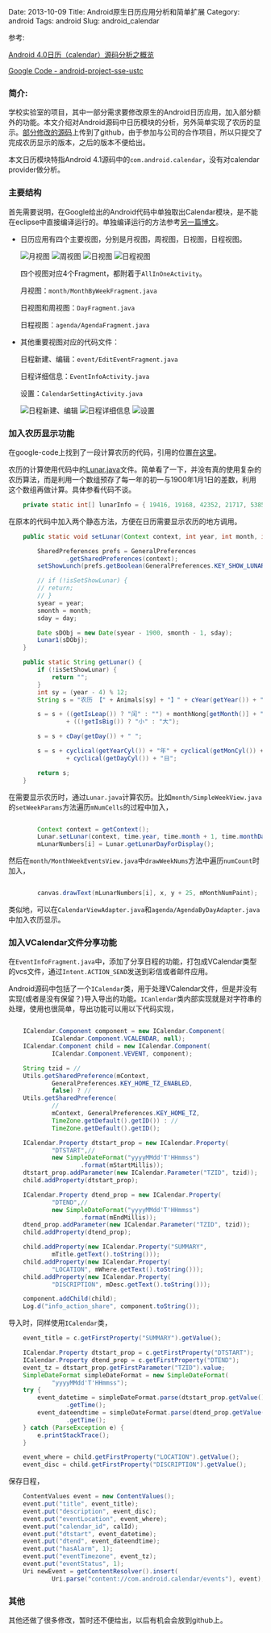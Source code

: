 Date: 2013-10-09
Title: Android原生日历应用分析和简单扩展
Category: android
Tags: android
Slug: android_calendar

参考:

[Android 4.0日历（calendar）源码分析之概览](http://www.jcodecraeer.com/a/anzhuokaifa/androidkaifa/2013/0222/896.html)

[Google Code - android-project-sse-ustc](https://code.google.com/p/android-project-sse-ustc/)

### 简介:

学校实验室的项目，其中一部分需求要修改原生的Android日历应用，加入部分额外的功能。本文介绍对Android源码中日历模块的分析，另外简单实现了农历的显示。[部分修改的源码](https://github.com/x7hub/Calendar_lunar)上传到了github，由于参加与公司的合作项目，所以只提交了完成农历显示的版本，之后的版本不便给出。

本文日历模块特指Android 4.1源码中的`com.android.calendar`，没有对calendar provider做分析。

### 主要结构

首先需要说明，在Google给出的Android代码中单独取出Calendar模块，是不能在eclipse中直接编译运行的。单独编译运行的方法参考[另一篇博文](http://x7hub.github.io/pages/android_app_compile.html)。

* 日历应用有四个主要视图，分别是月视图，周视图，日视图，日程视图。

    ![月视图](http://x7hub.github.io/images/small-android_calendar-02.png)
    ![周视图](http://x7hub.github.io/images/small-android_calendar-03.png)
    ![日视图](http://x7hub.github.io/images/small-android_calendar-04.png)
    ![日程视图](http://x7hub.github.io/images/small-android_calendar-05.png)

    四个视图对应4个Fragment，都附着于`AllInOneActivity`。

    月视图：`month/MonthByWeekFragment.java`

    日视图和周视图：`DayFragment.java`

    日程视图：`agenda/AgendaFragment.java`

* 其他重要视图对应的代码文件：

    日程新建、编辑：`event/EditEventFragment.java`

    日程详细信息：`EventInfoActivity.java`

    设置：`CalendarSettingActivity.java`

    ![日程新建、编辑](http://x7hub.github.io/images/small-android_calendar-06.png)
    ![日程详细信息](http://x7hub.github.io/images/small-android_calendar-07.png) 
    ![设置](http://x7hub.github.io/images/small-android_calendar-08.png)

### 加入农历显示功能

在google-code上找到了一段计算农历的代码，引用的位置[在这里](https://code.google.com/p/android-project-sse-ustc/)。

农历的计算使用代码中的[Lunar.java](https://github.com/x7hub/Calendar_lunar/blob/master/src/edu/bupt/calendar/lunar/Lunar.java)文件。简单看了一下，并没有真的使用复杂的农历算法，而是利用一个数组预存了每一年的初一与1900年1月1日的差数，利用这个数组再做计算。具体参看代码不谈。
```java
    private static int[] lunarInfo = { 19416, 19168, 42352, 21717, 53856, 55632, 91476, 22176, 39632, 21970, 19168, 42422, 42192, 53840, 119381, 46400, 54944, 44450, 38320, 84343, 18800, 42160, 46261, 27216, 27968, 109396, 11104, 38256, 21234, 18800, 25958, 54432, 59984, 28309, 23248, 11104, 100067, 37600, 116951, 51536, 54432, 120998, 46416, 22176, 107956, 9680, 37584, 53938, 43344, 46423, 27808, 46416, 86869, 19872, 42448, 83315, 21200, 43432, 59728, 27296, 44710, 43856, 19296, 43748, 42352, 21088, 62051, 55632, 23383, 22176, 38608, 19925, 19152, 42192, 54484, 53840, 54616, 46400, 46496, 103846, 38320, 18864, 43380, 42160, 45690, 27216, 27968, 44870, 43872, 38256, 19189, 18800, 25776, 29859, 59984, 27480, 21952, 43872, 38613, 37600, 51552, 55636, 54432, 55888, 30034, 22176, 43959, 9680, 37584, 51893, 43344, 46240, 47780, 44368, 21977, 19360, 42416, 86390, 21168, 43312, 31060, 27296, 44368, 23378, 19296, 42726, 42208, 53856, 60005, 54576, 23200, 30371, 38608, 19415, 19152, 42192, 118966, 53840, 54560, 56645, 46496, 22224, 21938, 18864, 42359, 42160, 43600, 111189, 27936, 44448 };
```
在原本的代码中加入两个静态方法，方便在日历需要显示农历的地方调用。
```java
    public static void setLunar(Context context, int year, int month, int day) {

        SharedPreferences prefs = GeneralPreferences
                .getSharedPreferences(context);
        setShowLunch(prefs.getBoolean(GeneralPreferences.KEY_SHOW_LUNAR, false));

        // if (!isSetShowLunar) {
        // return;
        // }
        syear = year;
        smonth = month;
        sday = day;

        Date sDObj = new Date(syear - 1900, smonth - 1, sday);
        Lunar1(sDObj);
    }

    public static String getLunar() {
        if (!isSetShowLunar) {
            return "";
        }
        int sy = (year - 4) % 12;
        String s = "农历 【" + Animals[sy] + "】" + cYear(getYear()) + "年" + " ";

        s = s + ((getIsLeap()) ? "闰" : "") + monthNong[getMonth()] + "月"
                + ((!getIsBig()) ? "小" : "大");

        s = s + cDay(getDay()) + " ";

        s = s + cyclical(getYearCyl()) + "年" + cyclical(getMonCyl()) + "月"
                + cyclical(getDayCyl()) + "日";

        return s;
    }
```

在需要显示农历时，通过`Lunar.java`计算农历。比如`month/SimpleWeekView.java`的`setWeekParams`方法遍历`mNumCells`的过程中加入，
```java

        Context context = getContext();
        Lunar.setLunar(context, time.year, time.month + 1, time.monthDay);
        mLunarNumbers[i] = Lunar.getLunarDayForDisplay();
```

然后在`month/MonthWeekEventsView.java`中`drawWeekNums`方法中遍历`numCount`时加入，
```java

        canvas.drawText(mLunarNumbers[i], x, y + 25, mMonthNumPaint);
```

类似地，可以在`CalendarViewAdapter.java`和`agenda/AgendaByDayAdapter.java`中加入农历显示。


### 加入VCalendar文件分享功能

在`EventInfoFragment.java`中，添加了分享日程的功能，打包成VCalendar类型的vcs文件，通过`Intent.ACTION_SEND`发送到彩信或者邮件应用。

Android源码中包括了一个`ICalendar`类，用于处理VCalendar文件，但是并没有实现(或者是没有保留？)导入导出的功能。`ICanlendar`类内部实现就是对字符串的处理，使用也很简单，导出功能可以用以下代码实现，

```java

    ICalendar.Component component = new ICalendar.Component(
            ICalendar.Component.VCALENDAR, null);
    ICalendar.Component child = new ICalendar.Component(
            ICalendar.Component.VEVENT, component);

    String tzid = //
    Utils.getSharedPreference(mContext,
            GeneralPreferences.KEY_HOME_TZ_ENABLED,
            false) ? //
    Utils.getSharedPreference(
            //
            mContext, GeneralPreferences.KEY_HOME_TZ,
            TimeZone.getDefault().getID()) : //
            TimeZone.getDefault().getID();

    ICalendar.Property dtstart_prop = new ICalendar.Property(
            "DTSTART",//
            new SimpleDateFormat("yyyyMMdd'T'HHmmss")
                    .format(mStartMillis));
    dtstart_prop.addParameter(new ICalendar.Parameter("TZID", tzid));
    child.addProperty(dtstart_prop);

    ICalendar.Property dtend_prop = new ICalendar.Property(
            "DTEND",//
            new SimpleDateFormat("yyyyMMdd'T'HHmmss")
                    .format(mEndMillis));
    dtend_prop.addParameter(new ICalendar.Parameter("TZID", tzid));
    child.addProperty(dtend_prop);

    child.addProperty(new ICalendar.Property("SUMMARY",
            mTitle.getText().toString()));
    child.addProperty(new ICalendar.Property(
            "LOCATION", mWhere.getText().toString()));
    child.addProperty(new ICalendar.Property(
            "DISCRIPTION", mDesc.getText().toString()));

    component.addChild(child);
    Log.d("info_action_share", component.toString());
```

导入时，同样使用`ICalendar`类，
```java
    event_title = c.getFirstProperty("SUMMARY").getValue();

    ICalendar.Property dtstart_prop = c.getFirstProperty("DTSTART");
    ICalendar.Property dtend_prop = c.getFirstProperty("DTEND");
    event_tz = dtstart_prop.getFirstParameter("TZID").value;
    SimpleDateFormat simpleDateFormat = new SimpleDateFormat(
            "yyyyMMdd'T'HHmmss");
    try {
        event_datetime = simpleDateFormat.parse(dtstart_prop.getValue())
                .getTime();
        event_dateendtime = simpleDateFormat.parse(dtend_prop.getValue())
                .getTime();
    } catch (ParseException e) {
        e.printStackTrace();
    }

    event_where = child.getFirstProperty("LOCATION").getValue();
    event_disc = child.getFirstProperty("DISCRIPTION").getValue();
```

保存日程，
```java
    ContentValues event = new ContentValues();
    event.put("title", event_title);
    event.put("description", event_disc);
    event.put("eventLocation", event_where);
    event.put("calendar_id", calId);
    event.put("dtstart", event_datetime);
    event.put("dtend", event_dateendtime);
    event.put("hasAlarm", 1);
    event.put("eventTimezone", event_tz);
    event.put("eventStatus", 1);
    Uri newEvent = getContentResolver().insert(
            Uri.parse("content://com.android.calendar/events"), event);
```

### 其他

其他还做了很多修改，暂时还不便给出，以后有机会会放到github上。














